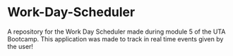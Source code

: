 # Work-Day-Scheduler
A repository for the Work Day Scheduler made during module 5 of the UTA Bootcamp. This application was made to track in real time events given by the user!
